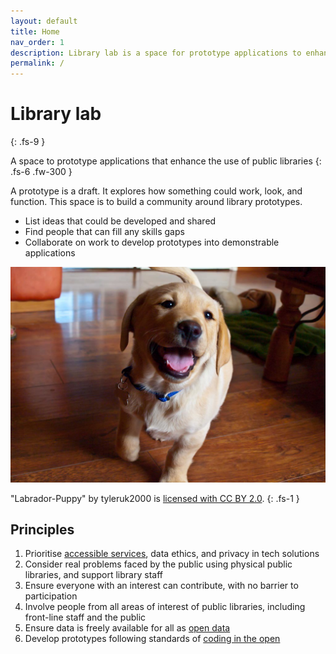 ```yaml
---
layout: default
title: Home
nav_order: 1
description: Library lab is a space for prototype applications to enhance the use of public libraries
permalink: /
---
```


# Library lab
{: .fs-9 }

A space to prototype applications that enhance the use of public libraries
{: .fs-6 .fw-300 }

A prototype is a draft. It explores how something could work, look, and function. This space is to build a community around library prototypes.

* List ideas that could be developed and shared
* Find people that can fill any skills gaps
* Collaborate on work to develop prototypes into demonstrable applications

![A photo of a labrador puppy](https://raw.githubusercontent.com/LibrariesHacked/librarylab/master/assets/images/homepage-lab.jpg)

"Labrador-Puppy" by tyleruk2000 is [licensed with CC BY 2.0](https://creativecommons.org/licenses/by/2.0/).
{: .fs-1 }

## Principles

1. Prioritise [accessible services](https://www.gov.uk/service-manual/helping-people-to-use-your-service/making-your-service-accessible-an-introduction), data ethics, and privacy in tech solutions
2. Consider real problems faced by the public using physical public libraries, and support library staff
3. Ensure everyone with an interest can contribute, with no barrier to participation
4. Involve people from all areas of interest of public libraries, including front-line staff and the public
5. Ensure data is freely available for all as [open data](https://theodi.org/article/what-is-open-data-and-why-should-we-care/)
6. Develop prototypes following standards of [coding in the open](https://gds.blog.gov.uk/2017/09/04/the-benefits-of-coding-in-the-open/)
